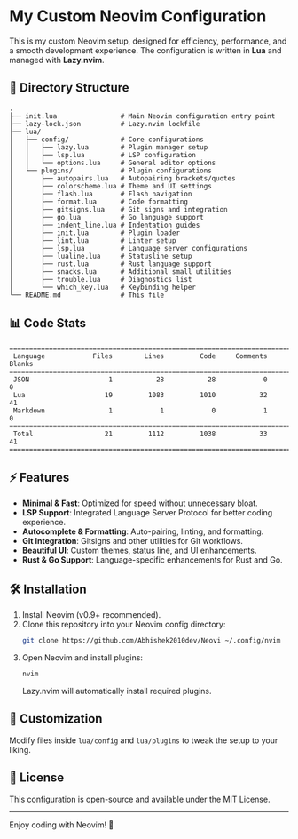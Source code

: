 # My Custom Neovim Configuration

This is my custom Neovim setup, designed for efficiency, performance, and a smooth development experience. The configuration is written in **Lua** and managed with **Lazy.nvim**.

## 📂 Directory Structure

```
.
├── init.lua                # Main Neovim configuration entry point
├── lazy-lock.json          # Lazy.nvim lockfile
├── lua/
│   ├── config/             # Core configurations
│   │   ├── lazy.lua        # Plugin manager setup
│   │   ├── lsp.lua         # LSP configuration
│   │   └── options.lua     # General editor options
│   └── plugins/            # Plugin configurations
│       ├── autopairs.lua   # Autopairing brackets/quotes
│       ├── colorscheme.lua # Theme and UI settings
│       ├── flash.lua       # Flash navigation
│       ├── format.lua      # Code formatting
│       ├── gitsigns.lua    # Git signs and integration
│       ├── go.lua          # Go language support
│       ├── indent_line.lua # Indentation guides
│       ├── init.lua        # Plugin loader
│       ├── lint.lua        # Linter setup
│       ├── lsp.lua         # Language server configurations
│       ├── lualine.lua     # Statusline setup
│       ├── rust.lua        # Rust language support
│       ├── snacks.lua      # Additional small utilities
│       ├── trouble.lua     # Diagnostics list
│       └── which_key.lua   # Keybinding helper
└── README.md               # This file
```

## 📊 Code Stats

```
===============================================================================
 Language            Files        Lines         Code     Comments       Blanks
===============================================================================
 JSON                    1           28           28            0            0
 Lua                    19         1083         1010           32           41
 Markdown                1            1            0            1            0
===============================================================================
 Total                  21         1112         1038           33           41
===============================================================================
```

## ⚡ Features

- **Minimal & Fast**: Optimized for speed without unnecessary bloat.
- **LSP Support**: Integrated Language Server Protocol for better coding experience.
- **Autocomplete & Formatting**: Auto-pairing, linting, and formatting.
- **Git Integration**: Gitsigns and other utilities for Git workflows.
- **Beautiful UI**: Custom themes, status line, and UI enhancements.
- **Rust & Go Support**: Language-specific enhancements for Rust and Go.

## 🛠️ Installation

1. Install Neovim (v0.9+ recommended).
2. Clone this repository into your Neovim config directory:
   ```sh
   git clone https://github.com/Abhishek2010dev/Neovi ~/.config/nvim
   ```
3. Open Neovim and install plugins:
   ```sh
   nvim
   ```
   Lazy.nvim will automatically install required plugins.

## 🔧 Customization

Modify files inside `lua/config` and `lua/plugins` to tweak the setup to your liking.

## 📜 License

This configuration is open-source and available under the MIT License.

---

Enjoy coding with Neovim! 🚀
